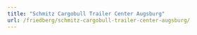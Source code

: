 ```yaml
---
title: "Schmitz Cargobull Trailer Center Augsburg"
url: /friedberg/schmitz-cargobull-trailer-center-augsburg/
---
```


